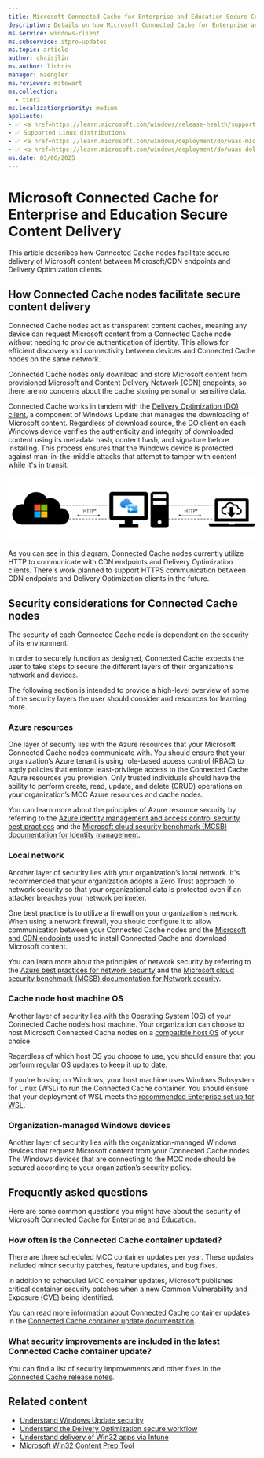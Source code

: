 ```yaml
---
title: Microsoft Connected Cache for Enterprise and Education Secure Content Delivery
description: Details on how Microsoft Connected Cache for Enterprise and Education securely delivers content to requesting Delivery Optimization clients.
ms.service: windows-client
ms.subservice: itpro-updates
ms.topic: article
author: chrisjlin
ms.author: lichris
manager: naengler
ms.reviewer: mstewart
ms.collection:
  - tier3
ms.localizationpriority: medium
appliesto:
- ✅ <a href=https://learn.microsoft.com/windows/release-health/supported-versions-windows-client target=_blank>Windows 11</a>
- ✅ Supported Linux distributions
- ✅ <a href=https://learn.microsoft.com/windows/deployment/do/waas-microsoft-connected-cache target=_blank>Microsoft Connected Cache for Enterprise</a>	
- ✅ <a href=https://learn.microsoft.com/windows/deployment/do/waas-delivery-optimization target=_blank>Delivery Optimization</a>
ms.date: 03/06/2025
---
```


# Microsoft Connected Cache for Enterprise and Education Secure Content Delivery

This article describes how Connected Cache nodes facilitate secure delivery of Microsoft content between Microsoft/CDN endpoints and Delivery Optimization clients.

## How Connected Cache nodes facilitate secure content delivery

Connected Cache nodes act as transparent content caches, meaning any device can request Microsoft content from a Connected Cache node without needing to provide authentication of identity. This allows for efficient discovery and connectivity between devices and Connected Cache nodes on the same network.

Connected Cache nodes only download and store Microsoft content from provisioned Microsoft and Content Delivery Network (CDN) endpoints, so there are no concerns about the cache storing personal or sensitive data.

Connected Cache works in tandem with the [Delivery Optimization (DO) client](waas-delivery-optimization.md), a component of Windows Update that manages the downloading of Microsoft content. Regardless of download source, the DO client on each Windows device verifies the authenticity and integrity of downloaded content using its metadata hash, content hash, and signature before installing. This process ensures that the Windows device is protected against man-in-the-middle attacks that attempt to tamper with content while it's in transit.

![Diagram of content delivery between CDN, cache node, and DO client](images/mcc-ent-secure-content-delivery-diagram.png)

As you can see in this diagram, Connected Cache nodes currently utilize HTTP to communicate with CDN endpoints and Delivery Optimization clients. There's work planned to support HTTPS communication between CDN endpoints and Delivery Optimization clients in the future.

## Security considerations for Connected Cache nodes

The security of each Connected Cache node is dependent on the security of its environment.

In order to securely function as designed, Connected Cache expects the user to take steps to secure the different layers of their organization’s network and devices.

The following section is intended to provide a high-level overview of some of the security layers the user should consider and resources for learning more.

### Azure resources

One layer of security lies with the Azure resources that your Microsoft Connected Cache nodes communicate with. You should ensure that your organization’s Azure tenant is using role-based access control (RBAC) to apply policies that enforce least-privilege access to the Connected Cache Azure resources you provision. Only trusted individuals should have the ability to perform create, read, update, and delete (CRUD) operations on your organization’s MCC Azure resources and cache nodes.

You can learn more about the principles of Azure resource security by referring to the [Azure identity management and access control security best practices](/azure/security/fundamentals/identity-management-best-practices) and the [Microsoft cloud security benchmark (MCSB) documentation for Identity management](/security/benchmark/azure/mcsb-identity-management).

### Local network

Another layer of security lies with your organization’s local network. It's recommended that your organization adopts a Zero Trust approach to network security so that your organizational data is protected even if an attacker breaches your network perimeter.

One best practice is to utilize a firewall on your organization's network. When using a network firewall, you should configure it to allow communication between your Connected Cache nodes and the [Microsoft and CDN endpoints](delivery-optimization-endpoints.md) used to install Connected Cache and download Microsoft content.

You can learn more about the principles of network security by referring to the [Azure best practices for network security](/azure/security/fundamentals/network-best-practices) and the [Microsoft cloud security benchmark (MCSB) documentation for Network security](/security/benchmark/azure/mcsb-network-security).

### Cache node host machine OS

Another layer of security lies with the Operating System (OS) of your Connected Cache node’s host machine. Your organization can choose to host Microsoft Connected Cache nodes on a [compatible host OS](mcc-ent-prerequisites.md#cache-node-host-machine-requirements) of your choice.

Regardless of which host OS you choose to use, you should ensure that you perform regular OS updates to keep it up to date.

If you're hosting on Windows, your host machine uses Windows Subsystem for Linux (WSL) to run the Connected Cache container. You should ensure that your deployment of WSL meets the [recommended Enterprise set up for WSL](/windows/wsl/enterprise).

### Organization-managed Windows devices

Another layer of security lies with the organization-managed Windows devices that request Microsoft content from your Connected Cache nodes. The Windows devices that are connecting to the MCC node should be secured according to your organization’s security policy.

## Frequently asked questions

Here are some common questions you might have about the security of Microsoft Connected Cache for Enterprise and Education.

### How often is the Connected Cache container updated?

There are three scheduled MCC container updates per year. These updates included minor security patches, feature updates, and bug fixes.

In addition to scheduled MCC container updates, Microsoft publishes critical container security patches when a new Common Vulnerability and Exposure (CVE) being identified.

You can read more information about Connected Cache container updates in the [Connected Cache container update documentation](mcc-ent-update-cache-node.md).

### What security improvements are included in the latest Connected Cache container update?

You can find a list of security improvements and other fixes in the [Connected Cache release notes](mcc-ent-release-notes.md).

## Related content

- [Understand Windows Update security](/windows/deployment/update/windows-update-security)
- [Understand the Delivery Optimization secure workflow](delivery-optimization-workflow.md)
- [Understand delivery of Win32 apps via Intune](/troubleshoot/mem/intune/app-management/develop-deliver-working-win32-app-via-intune#the-flow-behind-delivery-of-a-win32-app-to-the-client)
- [Microsoft Win32 Content Prep Tool](https://github.com/Microsoft/Microsoft-Win32-Content-Prep-Tool)
